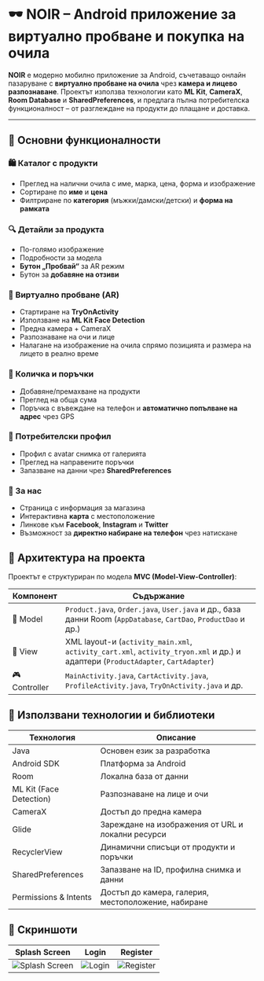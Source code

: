 # 🕶️ NOIR – Android приложение за виртуално пробване и покупка на очила

**NOIR** е модерно мобилно приложение за Android, съчетаващо онлайн пазаруване с **виртуално пробване на очила** чрез **камера и лицево разпознаване**. Проектът използва технологии като **ML Kit**, **CameraX**, **Room Database** и **SharedPreferences**, и предлага пълна потребителска функционалност – от разглеждане на продукти до плащане и доставка.

---

## 📲 Основни функционалности

### 🛍️ Каталог с продукти
- Преглед на налични очила с име, марка, цена, форма и изображение
- Сортиране по **име** и **цена**
- Филтриране по **категория** (мъжки/дамски/детски) и **форма на рамката**

### 🔍 Детайли за продукта
- По-голямо изображение
- Подробности за модела
- **Бутон „Пробвай“** за AR режим
- Бутон за **добавяне на отзиви**

### 🧠 Виртуално пробване (AR)
- Стартиране на **TryOnActivity**
- Използване на **ML Kit Face Detection**
- Предна камера + CameraX
- Разпознаване на очи и лице
- Налагане на изображение на очила спрямо позицията и размера на лицето в реално време

### 🛒 Количка и поръчки
- Добавяне/премахване на продукти
- Преглед на обща сума
- Поръчка с въвеждане на телефон и **автоматично попълване на адрес** чрез GPS

### 👤 Потребителски профил
- Профил с avatar снимка от галерията
- Преглед на направените поръчки
- Запазване на данни чрез **SharedPreferences**

### 📌 За нас
- Страница с информация за магазина
- Интерактивна **карта** с местоположение
- Линкове към **Facebook**, **Instagram** и **Twitter**
- Възможност за **директно набиране на телефон** чрез натискане


## 🧩 Архитектура на проекта

Проектът е структуриран по модела **MVC (Model-View-Controller)**:

| Компонент | Съдържание |
|----------|------------|
| 🧠 Model | `Product.java`, `Order.java`, `User.java` и др., база данни Room (`AppDatabase`, `CartDao`, `ProductDao` и др.) |
| 🎨 View | XML layout-и (`activity_main.xml`, `activity_cart.xml`, `activity_tryon.xml` и др.) и адаптери (`ProductAdapter`, `CartAdapter`) |
| 🎮 Controller | `MainActivity.java`, `CartActivity.java`, `ProfileActivity.java`, `TryOnActivity.java` и др. |


## 🧠 Използвани технологии и библиотеки

| Технология | Описание |
|------------|----------|
| Java | Основен език за разработка |
| Android SDK | Платформа за Android |
| Room | Локална база от данни |
| ML Kit (Face Detection) | Разпознаване на лице и очи |
| CameraX | Достъп до предна камера |
| Glide | Зареждане на изображения от URL и локални ресурси |
| RecyclerView | Динамични списъци от продукти и поръчки |
| SharedPreferences | Запазване на ID, профилна снимка и данни |
| Permissions & Intents | Достъп до камера, галерия, местоположение, набиране |


## 📸 Скриншоти

| Splash Screen | Login | Register |
|---------------|-------|----------|
| ![Splash Screen](https://github.com/user-attachments/assets/0c45da84-f3a2-4f1e-8bbf-ee2cc8b1b54d) | ![Login](https://github.com/user-attachments/assets/cbbf0fc4-63e8-4cde-8d20-db3969cb47a0) | ![Register](https://github.com/user-attachments/assets/de792564-4618-40de-bfd9-56a0e1b35af3) |

